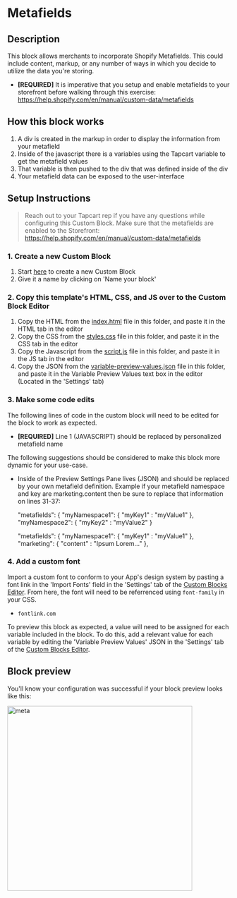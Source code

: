 # Metafields

## Description
This block allows merchants to incorporate Shopify Metafields. This could include content, markup, or any number of ways in which you decide to utilize the data you're storing.
- **[REQUIRED]** It is imperative that you setup and enable metafields to your storefront before walking through this exercise: https://help.shopify.com/en/manual/custom-data/metafields

## How this block works
1. A div is created in the markup in order to display the information from your metafield
2. Inside of the javascript there is a variables using the Tapcart variable to get the metafield values
3. That variable is then pushed to the div that was defined inside of the div
4. Your metafield data can be exposed to the user-interface

## Setup Instructions
> Reach out to your Tapcart rep if you have any questions while configuring this Custom Block. Make sure that the metafields are enabled to the Storefront: https://help.shopify.com/en/manual/custom-data/metafields

### 1. Create a new Custom Block
1. Start [here](https://app.tapcart.com/custom-blocks) to create a new Custom Block
2. Give it a name by clicking on 'Name your block'

### 2. Copy this template's HTML, CSS, and JS over to the Custom Block Editor
1. Copy the HTML from the [index.html](#) file in this folder, and paste it in the HTML tab in the editor
2. Copy the CSS from the [styles.css](#) file in this folder, and paste it in the CSS tab in the editor
3. Copy the Javascript from the [script.js](#) file in this folder, and paste it in the JS tab in the editor
4. Copy the JSON from the [variable-preview-values.json](#) file in this folder, and paste it in the Variable Preview Values text box in the editor (Located in the 'Settings' tab)

### 3. Make some code edits
The following lines of code in the custom block will need to be edited for the block to work as expected. 

- **[REQUIRED]** Line 1 (JAVASCRIPT) should be replaced by personalized metafield name

The following suggestions should be considered to make this block more dynamic for your use-case.

- Inside of the Preview Settings Pane lives (JSON) and should be replaced by your own metafield definition. Example if your metafield namespace and key are marketing.content then be sure to replace that information on lines 31-37:

     "metafields": {
        "myNamespace1": {
            "myKey1" : "myValue1"
        },
        "myNamespace2": {
            "myKey2" : "myValue2"
        }

     "metafields": {
        "myNamespace1": {
            "myKey1" : "myValue1"
        },
        "marketing": {
            "content" : "Ipsum Lorem..."
        },      

### 4. Add a custom font
Import a custom font to conform to your App's design system by pasting a font link in the 'Import Fonts' field in the 'Settings' tab of the [Custom Blocks Editor](https://app.tapcart.com/custom-blocks). From here, the font will need to be referrenced using `font-family` in your CSS.

- `fontlink.com`

To preview this block as expected, a value will need to be assigned for each variable included in the block. To do this, add a relevant value for each variable by editing the 'Variable Preview Values' JSON in the 'Settings' tab of the [Custom Blocks Editor](https://ap.tapcart.com/custom-blocks).

## Block preview
You'll know your configuration was successful if your block preview looks like this:

<img width="419" alt="meta" src="https://user-images.githubusercontent.com/122114430/232090291-093f65f8-f128-4e97-a935-1fc657ca30f1.png">


